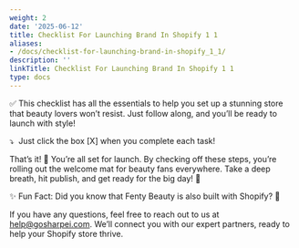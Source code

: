```yaml
---
weight: 2
date: '2025-06-12'
title: Checklist For Launching Brand In Shopify 1 1
aliases:
- /docs/checklist-for-launching-brand-in-shopify_1_1/
description: ''
linkTitle: Checklist For Launching Brand In Shopify 1 1
type: docs
---
```


<!-- Unsupported block type: callout -->





<!-- Unsupported block type: image -->



✅ This checklist has all the essentials to help you set up a stunning store that beauty lovers won’t resist. Just follow along, and you’ll be ready to launch with style!

⤵️  Just click the box [X] when you complete each task!



<!-- Unsupported block type: to_do -->

<!-- Unsupported block type: to_do -->

<!-- Unsupported block type: to_do -->

<!-- Unsupported block type: to_do -->



<!-- Unsupported block type: to_do -->



<!-- Unsupported block type: to_do -->

<!-- Unsupported block type: to_do -->

<!-- Unsupported block type: to_do -->

<!-- Unsupported block type: to_do -->



<!-- Unsupported block type: to_do -->



<!-- Unsupported block type: to_do -->



<!-- Unsupported block type: to_do -->



<!-- Unsupported block type: to_do -->

<!-- Unsupported block type: to_do -->

That’s it! 🎉 You’re all set for launch. By checking off these steps, you’re rolling out the welcome mat for beauty fans everywhere. Take a deep breath, hit publish, and get ready for the big day! 🌟

✨ Fun Fact: Did you know that Fenty Beauty is also built with Shopify? 🎉



If you have any questions, feel free to reach out to us at help@gosharpei.com. We’ll connect you with our expert partners, ready to help your Shopify store thrive.

